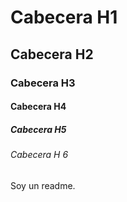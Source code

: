 # Cabecera H1
## Cabecera H2
### Cabecera H3
#### Cabecera H4
##### Cabecera H5
###### Cabecera H   6

Soy un readme.